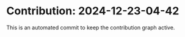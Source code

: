 # Contribution: 2024-12-23-04-42
This is an automated commit to keep the contribution graph active.
